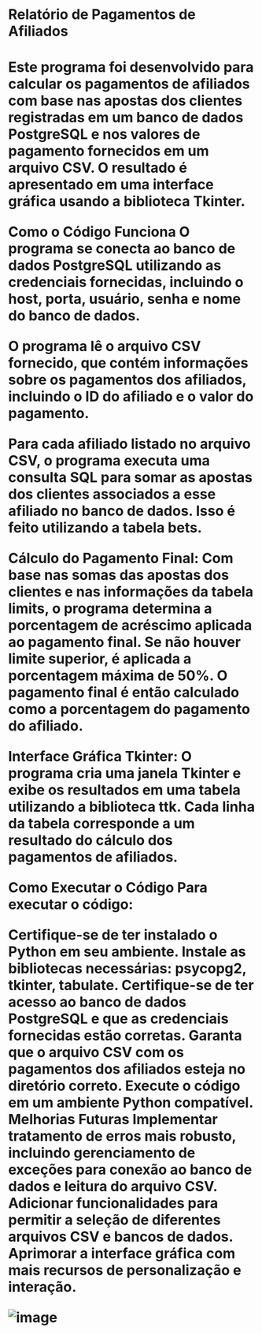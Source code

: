 <h1>Relatório de Pagamentos de Afiliados<h1>
Este programa foi desenvolvido para calcular os pagamentos de afiliados com base nas apostas dos clientes registradas em um banco de dados PostgreSQL e nos valores de pagamento fornecidos em um arquivo CSV. 
O resultado é apresentado em uma interface gráfica usando a biblioteca Tkinter.

Como o Código Funciona
O programa se conecta ao banco de dados PostgreSQL utilizando as credenciais fornecidas, incluindo o host, porta, usuário, senha e nome do banco de dados.

O programa lê o arquivo CSV fornecido, que contém informações sobre os pagamentos dos afiliados, incluindo o ID do afiliado e o valor do pagamento.

Para cada afiliado listado no arquivo CSV, o programa executa uma consulta SQL para somar as apostas dos clientes associados a esse afiliado no banco de dados. Isso é feito utilizando a tabela bets.

Cálculo do Pagamento Final: Com base nas somas das apostas dos clientes e nas informações da tabela limits, o programa determina a porcentagem de acréscimo aplicada ao pagamento final. 
Se não houver limite superior, é aplicada a porcentagem máxima de 50%. O pagamento final é então calculado como a porcentagem do pagamento do afiliado.

Interface Gráfica Tkinter: O programa cria uma janela Tkinter e exibe os resultados em uma tabela utilizando a biblioteca ttk. Cada linha da tabela corresponde a um resultado do cálculo dos pagamentos de afiliados.

Como Executar o Código
Para executar o código:

Certifique-se de ter instalado o Python em seu ambiente.
Instale as bibliotecas necessárias: psycopg2, tkinter, tabulate.
Certifique-se de ter acesso ao banco de dados PostgreSQL e que as credenciais fornecidas estão corretas.
Garanta que o arquivo CSV com os pagamentos dos afiliados esteja no diretório correto.
Execute o código em um ambiente Python compatível.
Melhorias Futuras
Implementar tratamento de erros mais robusto, incluindo gerenciamento de exceções para conexão ao banco de dados e leitura do arquivo CSV.
Adicionar funcionalidades para permitir a seleção de diferentes arquivos CSV e bancos de dados.
Aprimorar a interface gráfica com mais recursos de personalização e interação.



![image](https://github.com/GusttavoBuenno/Bet-Dados/assets/97835681/e2dc8cfc-7033-45a0-bc61-57e6ceb9c140)
